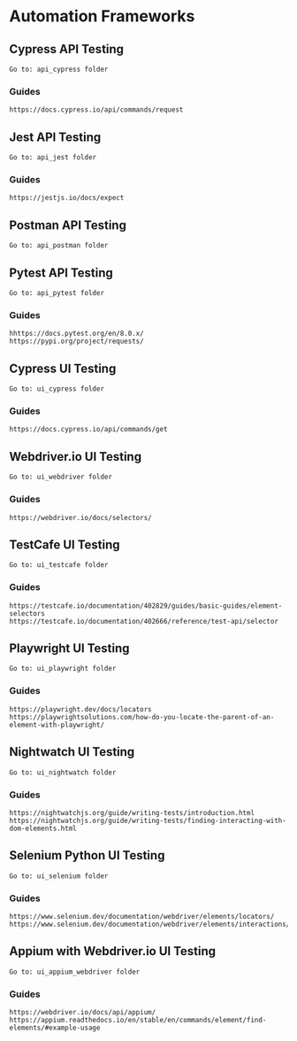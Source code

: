 # Automation Frameworks

## Cypress API Testing
```
Go to: api_cypress folder
```
### Guides
```
https://docs.cypress.io/api/commands/request
```

## Jest API Testing
```
Go to: api_jest folder
```
### Guides
```
https://jestjs.io/docs/expect
```

## Postman API Testing
```
Go to: api_postman folder
```

## Pytest API Testing
```
Go to: api_pytest folder
```
### Guides
```
hhttps://docs.pytest.org/en/8.0.x/
https://pypi.org/project/requests/
```

## Cypress UI Testing
```
Go to: ui_cypress folder
```
### Guides
```
https://docs.cypress.io/api/commands/get
```

## Webdriver.io UI Testing
```
Go to: ui_webdriver folder
```
### Guides
```
https://webdriver.io/docs/selectors/
```

## TestCafe UI Testing
```
Go to: ui_testcafe folder
```
### Guides
```
https://testcafe.io/documentation/402829/guides/basic-guides/element-selectors
https://testcafe.io/documentation/402666/reference/test-api/selector
```

## Playwright UI Testing
```
Go to: ui_playwright folder
```
### Guides
```
https://playwright.dev/docs/locators
https://playwrightsolutions.com/how-do-you-locate-the-parent-of-an-element-with-playwright/
```

## Nightwatch UI Testing
```
Go to: ui_nightwatch folder
```
### Guides
```
https://nightwatchjs.org/guide/writing-tests/introduction.html
https://nightwatchjs.org/guide/writing-tests/finding-interacting-with-dom-elements.html
```

## Selenium Python UI Testing
```
Go to: ui_selenium folder
```
### Guides
```
https://www.selenium.dev/documentation/webdriver/elements/locators/
https://www.selenium.dev/documentation/webdriver/elements/interactions/
```

## Appium with Webdriver.io UI Testing
```
Go to: ui_appium_webdriver folder
```
### Guides
```
https://webdriver.io/docs/api/appium/
https://appium.readthedocs.io/en/stable/en/commands/element/find-elements/#example-usage
```